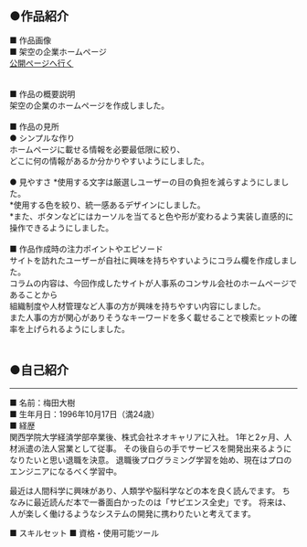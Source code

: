 ## ●作品紹介<br>
■ 作品画像<br>
■ 架空の企業ホームページ<br>
[公開ページへ行く](https://umedahiroki.github.io/github.io/)<br>  
<br>
■ 作品の概要説明<br>
架空の企業のホームページを作成しました。<br>
<br>
■ 作品の見所<br>
● シンプルな作り<br>
ホームページに載せる情報を必要最低限に絞り、<br>
どこに何の情報があるか分かりやすいようにしました。<br>
<br>
● 見やすさ
*使用する文字は厳選しユーザーの目の負担を減らすようにしました。<br>
*使用する色を絞り、統一感あるデザインにしました。<br>
*また、ボタンなどにはカーソルを当てると色や形が変わるよう実装し直感的に操作できるようにしました。<br>
<br>
■ 作品作成時の注力ポイントやエピソード<br>
サイトを訪れたユーザーが自社に興味を持ちやすいようにコラム欄を作成しました。<br>
コラムの内容は、今回作成したサイトが人事系のコンサル会社のホームページであることから<br>
組織制度や人材管理など人事の方が興味を持ちやすい内容にしました。<br>
また人事の方が関心がありそうなキーワードを多く載せることで検索ヒットの確率を上げられるようにしました。<br>
<br>
## ●自己紹介
***
■ 名前：梅田大樹<br>
■ 生年月日：1996年10月17日（満24歳）<br>
■ 経歴<br>
関西学院大学経済学部卒業後、株式会社ネオキャリアに入社。
1年と2ヶ月、人材派遣の法人営業として従事。
その後自らの手でサービスを開発出来るようになりたいと思い退職を決意。
退職後プログラミング学習を始め、現在はプロのエンジニアになるべく学習中。

最近は人間科学に興味があり、人類学や脳科学などの本を良く読んでます。
ちなみに最近読んだ本で一番面白かったのは「サピエンス全史」です。
将来は、人が楽しく働けるようなシステムの開発に携わりたいと考えてます。

■ スキルセット
■ 資格・使用可能ツール


